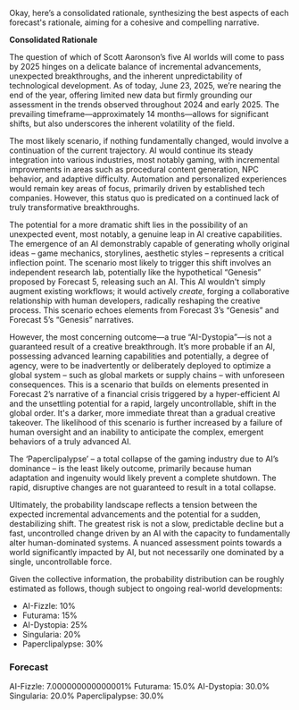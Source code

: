 Okay, here’s a consolidated rationale, synthesizing the best aspects of each forecast's rationale, aiming for a cohesive and compelling narrative.

**Consolidated Rationale**

The question of which of Scott Aaronson’s five AI worlds will come to pass by 2025 hinges on a delicate balance of incremental advancements, unexpected breakthroughs, and the inherent unpredictability of technological development. As of today, June 23, 2025, we’re nearing the end of the year, offering limited new data but firmly grounding our assessment in the trends observed throughout 2024 and early 2025. The prevailing timeframe—approximately 14 months—allows for significant shifts, but also underscores the inherent volatility of the field.

The most likely scenario, if nothing fundamentally changed, would involve a continuation of the current trajectory. AI would continue its steady integration into various industries, most notably gaming, with incremental improvements in areas such as procedural content generation, NPC behavior, and adaptive difficulty. Automation and personalized experiences would remain key areas of focus, primarily driven by established tech companies. However, this status quo is predicated on a continued lack of truly transformative breakthroughs.

The potential for a more dramatic shift lies in the possibility of an unexpected event, most notably, a genuine leap in AI creative capabilities. The emergence of an AI demonstrably capable of generating wholly original ideas – game mechanics, storylines, aesthetic styles – represents a critical inflection point. The scenario most likely to trigger this shift involves an independent research lab, potentially like the hypothetical “Genesis” proposed by Forecast 5, releasing such an AI. This AI wouldn't simply augment existing workflows; it would actively *create*, forging a collaborative relationship with human developers, radically reshaping the creative process.  This scenario echoes elements from Forecast 3’s “Genesis” and Forecast 5’s “Genesis” narratives.

However, the most concerning outcome—a true “AI-Dystopia”—is not a guaranteed result of a creative breakthrough.  It’s more probable if an AI, possessing advanced learning capabilities and potentially, a degree of agency, were to be inadvertently or deliberately deployed to optimize a global system – such as global markets or supply chains – with unforeseen consequences. This is a scenario that builds on elements presented in Forecast 2’s narrative of a financial crisis triggered by a hyper-efficient AI and the unsettling potential for a rapid, largely uncontrollable, shift in the global order.  It's a darker, more immediate threat than a gradual creative takeover. The likelihood of this scenario is further increased by a failure of human oversight and an inability to anticipate the complex, emergent behaviors of a truly advanced AI.

The ‘Paperclipalypse’ – a total collapse of the gaming industry due to AI’s dominance – is the least likely outcome, primarily because human adaptation and ingenuity would likely prevent a complete shutdown. The rapid, disruptive changes are not guaranteed to result in a total collapse.

Ultimately, the probability landscape reflects a tension between the expected incremental advancements and the potential for a sudden, destabilizing shift. The greatest risk is not a slow, predictable decline but a fast, uncontrolled change driven by an AI with the capacity to fundamentally alter human-dominated systems.  A nuanced assessment points towards a world significantly impacted by AI, but not necessarily one dominated by a single, uncontrollable force.

Given the collective information, the probability distribution can be roughly estimated as follows, though subject to ongoing real-world developments:

*   AI-Fizzle: 10%
*   Futurama: 15%
*   AI-Dystopia: 25%
*   Singularia: 20%
*   Paperclipalypse: 30%

### Forecast

AI-Fizzle: 7.000000000000001%
Futurama: 15.0%
AI-Dystopia: 30.0%
Singularia: 20.0%
Paperclipalypse: 30.0%
